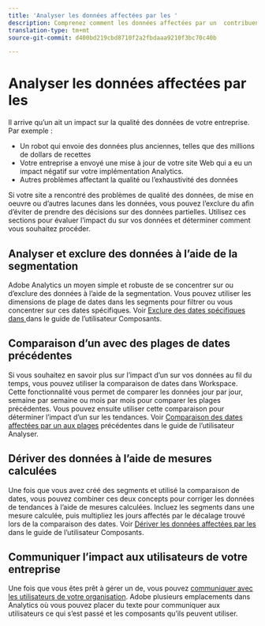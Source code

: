 ```yaml
---
title: 'Analyser les données affectées par les '
description: Comprenez comment les données affectées par un  contribuent à la qualité globale des données.
translation-type: tm+mt
source-git-commit: d400bd219cbd8710f2a2fbdaaa9210f3bc70c40b

---
```



# Analyser les données affectées par les 

Il arrive qu’un ait un impact sur la qualité des données de votre entreprise. Par exemple :

* Un robot qui envoie des données plus anciennes, telles que des millions de dollars de recettes
* Votre entreprise a envoyé une mise à jour de votre site Web qui a eu un impact négatif sur votre implémentation Analytics.
* Autres problèmes affectant la qualité ou l’exhaustivité des données

Si votre site a rencontré des problèmes de qualité des données, de mise en oeuvre ou d’autres lacunes dans les données, vous pouvez l’exclure du afin d’éviter de prendre des décisions sur des données partielles. Utilisez ces sections pour évaluer l’impact du sur vos données et déterminer comment vous souhaitez procéder.

## Analyser et exclure des données à l’aide de la segmentation

Adobe Analytics  un moyen simple et robuste de se concentrer sur ou d’exclure des données à l’aide de la segmentation. Vous pouvez utiliser les dimensions de plage de dates dans les segments pour filtrer ou vous concentrer sur ces dates spécifiques. Voir [Exclure des dates spécifiques dans ](/help/components/c-segmentation/use-cases/exclude-date-range.md) dans le guide de l’utilisateur Composants.

## Comparaison d’un  avec des plages de dates précédentes

Si vous souhaitez en savoir plus sur l’impact d’un sur vos données au fil du temps, vous pouvez utiliser la comparaison de dates dans  Workspace. Cette fonctionnalité vous permet de comparer les données jour par jour, semaine par semaine ou mois par mois pour comparer les plages précédentes. Vous pouvez ensuite utiliser cette comparaison pour déterminer l’impact d’un  sur les tendances. Voir [Comparaison des dates affectées par un aux plages](/help/analyze/analysis-workspace/components/calendar-date-ranges/compare-event.md) précédentes dans le guide de l’utilisateur Analyser.

## Dériver des données à l’aide de mesures calculées

Une fois que vous avez créé des segments et utilisé la comparaison de dates, vous pouvez combiner ces deux concepts pour corriger les données de tendances à l’aide de mesures calculées. Incluez les segments dans une mesure calculée, puis multipliez les jours affectés par le décalage trouvé lors de la comparaison des dates. Voir [Dériver les données affectées par les](/help/components/c-calcmetrics/cm-events.md) dans le guide de l’utilisateur Composants.

## Communiquer l’impact aux utilisateurs de votre entreprise

Une fois que vous êtes prêt à gérer un  de, vous pouvez [communiquer avec les utilisateurs de votre organisation](event/event-communicate.md). Adobe  plusieurs emplacements  dans Analytics où vous pouvez placer du texte pour communiquer aux utilisateurs ce qui s’est passé et les composants qu’ils peuvent utiliser.
